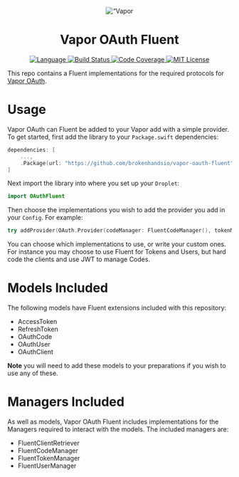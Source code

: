 <p align="center">
    <img src="https://user-images.githubusercontent.com/9938337/29741354-b744ba00-8a62-11e7-8fae-d580de53806b.png" alt=“Vapor OAuth Fluent“>
</p>
<h1 align="center">Vapor OAuth Fluent</h1>
<p align="center">
    <a href="https://swift.org">
        <img src="http://img.shields.io/badge/Swift-3.1-brightgreen.svg" alt="Language">
    </a>
    <a href="https://travis-ci.org/brokenhandsio/vapor-oauth-fluent">
        <img src="https://travis-ci.org/brokenhandsio/vapor-oauth-fluent.svg?branch=master" alt="Build Status">
    </a>
    <a href="https://codecov.io/gh/brokenhandsio/vapor-oauth-fluent">
        <img src="https://codecov.io/gh/brokenhandsio/vapor-oauth-fluent/branch/master/graph/badge.svg" alt="Code Coverage">
    </a>
    <a href="https://raw.githubusercontent.com/brokenhandsio/vapor-oauth-fluent/master/LICENSE">
        <img src="https://img.shields.io/badge/license-MIT-blue.svg" alt="MIT License">
    </a>
</p>


This repo contains a Fluent implementations for the required protocols for [Vapor OAuth](https://github.com/brokenhandsio/vapor-oauth).

# Usage

Vapor OAuth can Fluent be added to your Vapor add with a simple provider. To get started, first add the library to your `Package.swift` dependencies:

```swift
dependencies: [
    ...,
    .Package(url: "https://github.com/brokenhandsio/vapor-oauth-fluent", majorVersion: 0)
]
```

Next import the library into where you set up your `Droplet`:

```swift
import OAuthFluent
```

Then choose the implementations you wish to add the provider you add in your `Config`. For example:

```swift
try addProvider(OAuth.Provider(codeManager: FluentCodeManager(), tokenManager: FluentTokenManager(), clientRetriever: FluentClientRetriever(), authorizeHandler: MyAuthHandler(), userManager: FluentUserManager(), validScopes: ["view_profile", "edit_profile"]))
```

You can choose which implementations to use, or write your custom ones. For instance you may choose to use Fluent for Tokens and Users, but hard code the clients and use JWT to manage Codes.

# Models Included

The following models have Fluent extensions included with this repository:

* AccessToken
* RefreshToken
* OAuthCode
* OAuthUser
* OAuthClient

**Note** you will need to add these models to your preparations if you wish to use any of these.

# Managers Included

As well as models, Vapor OAuth Fluent includes implementations for the Managers required to interact with the models. The included managers are:

* FluentClientRetriever
* FluentCodeManager
* FluentTokenManager
* FluentUserManager
